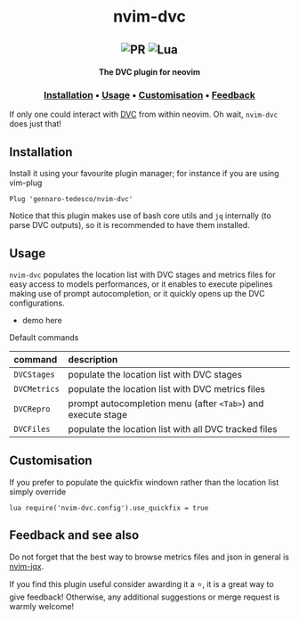 <h1 align="center">
  <br>
  nvim-dvc
  <br>
</h1>

<h2 align="center">
  <img alt="PR" src="https://img.shields.io/badge/PRs-welcome-brightgreen.svg?style=flat"/>
  <img alt="Lua" src="https://img.shields.io/badge/lua-%232C2D72.svg?&style=flat&logo=lua&logoColor=white"/>
</h2>

<h4 align="center">The DVC plugin for neovim</h4>

<h3 align="center">
  <a href="#Installation">Installation</a> •
  <a href="#Usage">Usage</a> •
  <a href="#Customisation">Customisation</a> •
  <a href="#Feedback">Feedback</a>
</h3>

If only one could interact with [DVC](https://dvc.org) from within neovim. Oh wait, `nvim-dvc` does just that!

## Installation
Install it using your favourite plugin manager; for instance if you are using vim-plug
```
Plug 'gennaro-tedesco/nvim-dvc'
```
Notice that this plugin makes use of bash core utils and `jq` internally (to parse DVC outputs), so it is recommended to have them installed.

## Usage
`nvim-dvc` populates the location list with DVC stages and metrics files for easy access to models performances, or it enables to execute pipelines making use of prompt autocompletion, or it quickly opens up the DVC configurations.

- demo here

Default commands

| command            | description
|:------------------ |:-------------
|`DVCStages`         | populate the location list with DVC stages
|`DVCMetrics`        | populate the location list with DVC metrics files
|`DVCRepro`          | prompt autocompletion menu (after `<Tab>`) and execute stage
|`DVCFiles`          | populate the location list with all DVC tracked files


## Customisation
If you prefer to populate the quickfix windown rather than the location list simply override
```
lua require('nvim-dvc.config').use_quickfix = true
```

## Feedback and see also
Do not forget that the best way to browse metrics files and json in general is [nvim-jqx](https://github.com/gennaro-tedesco/nvim-jqx).

If you find this plugin useful consider awarding it a ⭐, it is a great way to give feedback! Otherwise, any additional suggestions or merge request is warmly welcome!
